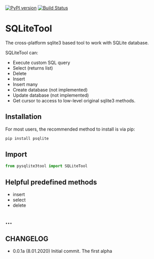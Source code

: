 [![PyPI version](https://badge.fury.io/py/sqlite3tool.svg)](https://badge.fury.io/py/pywinos)
[![Build Status](https://travis-ci.org/c-pher/sqlite3tool.svg?branch=master)](https://travis-ci.org/c-pher/sqlite3tool)

# SQLiteTool
The cross-platform sqlite3 based tool to work with SQLite database.

SQLiteTool can:
- Execute custom SQL query
- Select (returns list)
- Delete
- Insert
- Insert many
- Create database (not implemented)
- Update database (not implemented)
- Get cursor to access to low-level original sqlite3 methods.  

## Installation
For most users, the recommended method to install is via pip:
```cmd
pip install psqlite
```
## Import
```python
from pysqlite3tool import SQLiteTool
```

## Helpful predefined methods

* insert
* select
* delete

...
-

## CHANGELOG
- 0.0.1a (8.01.2020) Initial commit. The first alpha
